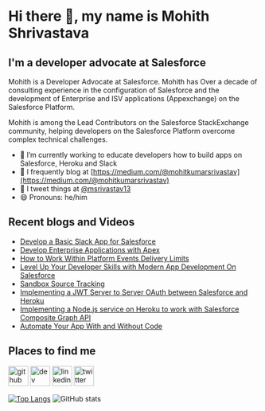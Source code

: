 # Hi there 👋, my name is Mohith Shrivastava

## I'm a developer advocate at Salesforce

Mohith is a Developer Advocate at Salesforce. Mohith has Over a decade of consulting experience in the configuration of Salesforce and the development of Enterprise and ISV applications (Appexchange) on the Salesforce Platform.

Mohith is among the Lead Contributors on the Salesforce StackExchange community, helping developers on the Salesforce Platform overcome complex technical challenges. 

- 🔭 I’m currently working to educate developers how to build apps on Salesforce, Heroku and Slack
- 📄 I frequently blog at [https://medium.com/@mohitkumarsrivastav](https://medium.com/@mohitkumarsrivastav)
- 📣 I tweet things at [@msrivastav13](https://twitter.com/msrivastav13)
- 😄 Pronouns: he/him

## Recent blogs and Videos

<!--START_SECTION:posts-->
* [Develop a Basic Slack App for Salesforce](https://www.youtube.com/watch?v=x0i7UNuMTAM)
* [Develop Enterprise Applications with Apex](https://www.salesforce.com/plus/experience/Dreamforce_2021/series/Developer/episode/episode-3)
* [How to Work Within Platform Events Delivery Limits](https://developer.salesforce.com/blogs/2021/08/how-to-work-within-platform-events-delivery-limits)
* [Level Up Your Developer Skills with Modern App Development On Salesforce](https://developer.salesforce.com/blogs/2021/02/level-up-your-developer-skills-with-modern-app-development-on-salesforce-video-series.html)
* [Sandbox Source Tracking](https://developer.salesforce.com/blogs/2021/01/learn-moar-with-spring-21-sandbox-source-tracking.html)
* [Implementing a JWT Server to Server OAuth between Salesforce and Heroku](https://www.youtube.com/watch?v=c5OZZsVkOKY)
* [Implementing a Node.js service on Heroku to work with Salesforce Composite Graph API](https://www.youtube.com/watch?v=6xf7MtyX8xg)
* [Automate Your App With and Without Code](https://www.youtube.com/watch?v=6ySMKXSPwo0)
<!--END_SECTION:posts-->

## Places to find me

[<img src='https://cdn.jsdelivr.net/npm/simple-icons@3.0.1/icons/github.svg' alt='github' height='40'>](https://github.com/msrivastav13) [<img src='https://cdn.jsdelivr.net/npm/simple-icons@3.0.1/icons/dev-dot-to.svg' alt='dev' height='40'>](https://medium.com/@mohitkumarsrivastav) [<img src='https://cdn.jsdelivr.net/npm/simple-icons@3.0.1/icons/linkedin.svg' alt='linkedin' height='40'>](https://www.linkedin.com/in/mohith-shrivastava-9a36464a/) [<img src='https://cdn.jsdelivr.net/npm/simple-icons@3.0.1/icons/twitter.svg' alt='twitter' height='40'>](https://twitter.com/msrivastav13)

[![Top Langs](https://github-readme-stats.vercel.app/api/top-langs/?username=msrivastav13)](https://github.com/anuraghazra/github-readme-stats) ![GitHub stats](https://github-readme-stats.vercel.app/api?username=msrivastav13&show_icons=true)
